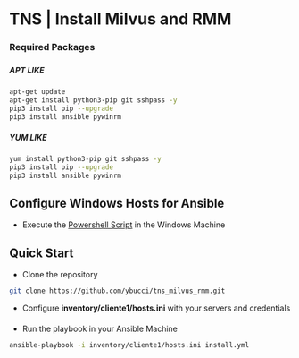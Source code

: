 # TNS | Install Milvus and RMM

### Required Packages

###
##### APT LIKE
```bash
apt-get update
apt-get install python3-pip git sshpass -y
pip3 install pip --upgrade
pip3 install ansible pywinrm
```

##### YUM LIKE
```bash
yum install python3-pip git sshpass -y
pip3 install pip --upgrade
pip3 install ansible pywinrm
```

## Configure Windows Hosts for Ansible

- Execute the [Powershell Script](./configure_windows_for_ansible.ps1) in the Windows Machine


## Quick Start

- Clone the repository
```bash
git clone https://github.com/ybucci/tns_milvus_rmm.git
```

- Configure **inventory/cliente1/hosts.ini** with your servers and credentials
####
- Run the playbook in your Ansible Machine

```bash
ansible-playbook -i inventory/cliente1/hosts.ini install.yml
```